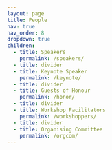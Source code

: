 ```yaml
---
layout: page
title: People
nav: true
nav_order: 8
dropdown: true
children:
  - title: Speakers
    permalink: /speakers/
  - title: divider
  - title: Keynote Speaker
    permalink: /keynote/
  - title: divider
  - title: Guests of Honour
    permalink: /honor/
  - title: divider
  - title: Workshop Facilitators
    permalink: /workshoppers/
  - title: divider
  - title: Organising Committee
    permalink: /orgcom/
---
```


